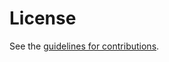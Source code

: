 # License

See the
[guidelines for contributions](https://github.com/core-wg/core-responses/blob/master/CONTRIBUTING.md).
